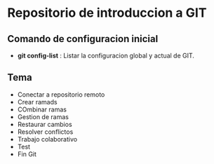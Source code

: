  # Repositorio de introduccion a GIT

## Comando de configuracion inicial

* **git config-list** : Listar la configuracion global y actual de GIT.

## Tema
* Conectar a repositorio remoto
* Crear ramads
* COmbinar ramas
* Gestion de ramas
* Restaurar cambios
* Resolver conflictos
* Trabajo colaborativo
* Test
* Fin Git